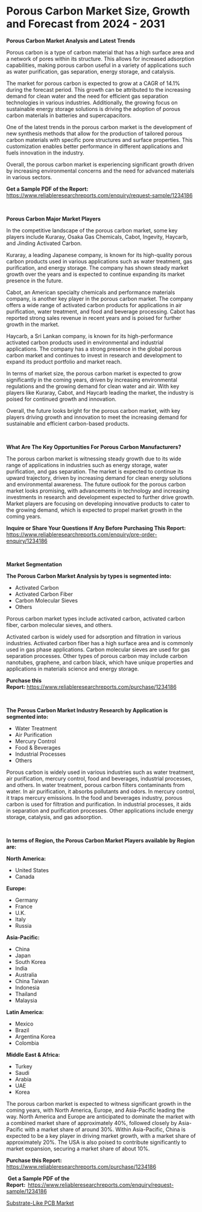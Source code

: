 <p><h1>Porous Carbon Market Size, Growth and Forecast from 2024 - 2031</h1></p><p><strong>Porous Carbon Market Analysis and Latest Trends</strong></p>
<p><p>Porous carbon is a type of carbon material that has a high surface area and a network of pores within its structure. This allows for increased adsorption capabilities, making porous carbon useful in a variety of applications such as water purification, gas separation, energy storage, and catalysis.</p><p>The market for porous carbon is expected to grow at a CAGR of 14.1% during the forecast period. This growth can be attributed to the increasing demand for clean water and the need for efficient gas separation technologies in various industries. Additionally, the growing focus on sustainable energy storage solutions is driving the adoption of porous carbon materials in batteries and supercapacitors.</p><p>One of the latest trends in the porous carbon market is the development of new synthesis methods that allow for the production of tailored porous carbon materials with specific pore structures and surface properties. This customization enables better performance in different applications and fuels innovation in the industry.</p><p>Overall, the porous carbon market is experiencing significant growth driven by increasing environmental concerns and the need for advanced materials in various sectors.</p></p>
<p><strong>Get a Sample PDF of the Report:&nbsp;</strong> <a href="https://www.reliableresearchreports.com/enquiry/request-sample/1234186">https://www.reliableresearchreports.com/enquiry/request-sample/1234186</a></p>
<p>&nbsp;</p>
<p><strong>Porous Carbon Major Market Players</strong></p>
<p><p>In the competitive landscape of the porous carbon market, some key players include Kuraray, Osaka Gas Chemicals, Cabot, Ingevity, Haycarb, and Jinding Activated Carbon. </p><p>Kuraray, a leading Japanese company, is known for its high-quality porous carbon products used in various applications such as water treatment, gas purification, and energy storage. The company has shown steady market growth over the years and is expected to continue expanding its market presence in the future.</p><p>Cabot, an American specialty chemicals and performance materials company, is another key player in the porous carbon market. The company offers a wide range of activated carbon products for applications in air purification, water treatment, and food and beverage processing. Cabot has reported strong sales revenue in recent years and is poised for further growth in the market.</p><p>Haycarb, a Sri Lankan company, is known for its high-performance activated carbon products used in environmental and industrial applications. The company has a strong presence in the global porous carbon market and continues to invest in research and development to expand its product portfolio and market reach.</p><p>In terms of market size, the porous carbon market is expected to grow significantly in the coming years, driven by increasing environmental regulations and the growing demand for clean water and air. With key players like Kuraray, Cabot, and Haycarb leading the market, the industry is poised for continued growth and innovation.</p><p>Overall, the future looks bright for the porous carbon market, with key players driving growth and innovation to meet the increasing demand for sustainable and efficient carbon-based products.</p></p>
<p>&nbsp;</p>
<p><strong>What Are The Key Opportunities For Porous Carbon Manufacturers?</strong></p>
<p><p>The porous carbon market is witnessing steady growth due to its wide range of applications in industries such as energy storage, water purification, and gas separation. The market is expected to continue its upward trajectory, driven by increasing demand for clean energy solutions and environmental awareness. The future outlook for the porous carbon market looks promising, with advancements in technology and increasing investments in research and development expected to further drive growth. Market players are focusing on developing innovative products to cater to the growing demand, which is expected to propel market growth in the coming years.</p></p>
<p><strong>Inquire or Share Your Questions If Any Before Purchasing This Report:</strong> <a href="https://www.reliableresearchreports.com/enquiry/pre-order-enquiry/1234186">https://www.reliableresearchreports.com/enquiry/pre-order-enquiry/1234186</a></p>
<p>&nbsp;</p>
<p><strong>Market Segmentation</strong></p>
<p><strong>The Porous Carbon Market Analysis by types is segmented into:</strong></p>
<p><ul><li>Activated Carbon</li><li>Activated Carbon Fiber</li><li>Carbon Molecular Sieves</li><li>Others</li></ul></p>
<p><p>Porous carbon market types include activated carbon, activated carbon fiber, carbon molecular sieves, and others. </p><p>Activated carbon is widely used for adsorption and filtration in various industries. Activated carbon fiber has a high surface area and is commonly used in gas phase applications. Carbon molecular sieves are used for gas separation processes. Other types of porous carbon may include carbon nanotubes, graphene, and carbon black, which have unique properties and applications in materials science and energy storage.</p></p>
<p><strong>Purchase this Report:&nbsp;</strong><a href="https://www.reliableresearchreports.com/purchase/1234186">https://www.reliableresearchreports.com/purchase/1234186</a></p>
<p>&nbsp;</p>
<p><strong>The Porous Carbon Market Industry Research by Application is segmented into:</strong></p>
<p><ul><li>Water Treatment</li><li>Air Purification</li><li>Mercury Control</li><li>Food & Beverages</li><li>Industrial Processes</li><li>Others</li></ul></p>
<p><p>Porous carbon is widely used in various industries such as water treatment, air purification, mercury control, food and beverages, industrial processes, and others. In water treatment, porous carbon filters contaminants from water. In air purification, it absorbs pollutants and odors. In mercury control, it traps mercury emissions. In the food and beverages industry, porous carbon is used for filtration and purification. In industrial processes, it aids in separation and purification processes. Other applications include energy storage, catalysis, and gas adsorption.</p></p>
<p>&nbsp;</p>
<p><strong>In terms of Region, the Porous Carbon Market Players available by Region are:</strong></p>
<p>
    <p> <strong> North America: </strong>
        <ul>
            <li>United States</li>
            <li>Canada</li>
        </ul>
        </p> 
    <p> <strong> Europe: </strong>
        <ul>
            <li>Germany</li>
            <li>France</li>
            <li>U.K.</li>
            <li>Italy</li>
            <li>Russia</li>
        </ul>
        </p> 
    <p> <strong> Asia-Pacific: </strong>
        <ul>
            <li>China</li>
            <li>Japan</li>
            <li>South Korea</li>
            <li>India</li>
            <li>Australia</li>
            <li>China Taiwan</li>
            <li>Indonesia</li>
            <li>Thailand</li>
            <li>Malaysia</li>
        </ul>
        </p> 
    <p> <strong> Latin America: </strong>
        <ul>
            <li>Mexico</li>
            <li>Brazil</li>
            <li>Argentina Korea</li>
            <li>Colombia</li>
        </ul>
        </p> 
    <p> <strong> Middle East & Africa: </strong>
        <ul>
            <li>Turkey</li>
            <li>Saudi</li>
            <li>Arabia</li>
            <li>UAE</li>
            <li>Korea</li>
        </ul>
    </p>
    </p>
<p><p>The porous carbon market is expected to witness significant growth in the coming years, with North America, Europe, and Asia-Pacific leading the way. North America and Europe are anticipated to dominate the market with a combined market share of approximately 40%, followed closely by Asia-Pacific with a market share of around 30%. Within Asia-Pacific, China is expected to be a key player in driving market growth, with a market share of approximately 20%. The USA is also poised to contribute significantly to market expansion, securing a market share of about 10%.</p></p>
<p><strong>Purchase this Report: </strong><a href="https://www.reliableresearchreports.com/purchase/1234186">https://www.reliableresearchreports.com/purchase/1234186</a></p>
<p>&nbsp;<strong>Get a Sample PDF of the Report:&nbsp;&nbsp;</strong><a href="https://www.reliableresearchreports.com/enquiry/request-sample/1234186">https://www.reliableresearchreports.com/enquiry/request-sample/1234186</a></p>
<p><strong></strong></p>
<p><p><a href="https://gamy-alyssum-396.notion.site/Substrate-Like-PCB-Market-Size-Growth-and-Forecast-from-2024-2031-df469a39449a4161b266ddb7a371f7ee">Substrate-Like PCB Market</a></p></p>